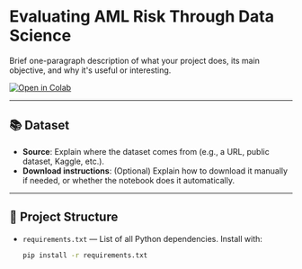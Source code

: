 # Evaluating AML Risk Through Data Science

Brief one-paragraph description of what your project does, its main objective, and why it's useful or interesting.

[![Open in Colab](https://colab.research.google.com/assets/colab-badge.svg)](YOUR_GOOGLE_COLAB_LINK_HERE)

---

## 📚 Dataset

- **Source**: Explain where the dataset comes from (e.g., a URL, public dataset, Kaggle, etc.).
- **Download instructions**: (Optional) Explain how to download it manually if needed, or whether the notebook does it automatically.

---

## 📂 Project Structure

- `requirements.txt` — List of all Python dependencies. Install with:
  ```bash
  pip install -r requirements.txt
